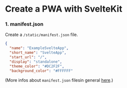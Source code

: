 # Create a PWA with SvelteKit

### 1. manifest.json

Create a `/static/manifest.json` file. 

```json
{
  "name": "ExampleSvelteApp",
  "short_name": "SvelteApp",
  "start_url": "/",
  "display": "standalone",
  "theme_color": "#DC2F2F",
  "background_color": "#FFFFFF"
```

(More infos about `manifest.json` filesin general [here](https://developer.mozilla.org/en-US/docs/Web/Progressive_web_apps/Manifest).)
